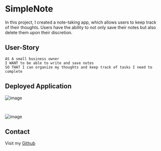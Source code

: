 # SimpleNote

In this project, I created a note-taking app, which allows users to keep track of their thoughts. Users have the ability to not only save their notes but also delete them upon their discretion.

## User-Story

```
AS A small business owner
I WANT to be able to write and save notes
SO THAT I can organize my thoughts and keep track of tasks I need to complete

```

## Deployed Application  

![image](https://github.com/dirie93/SimpleNote/assets/128429238/411eb89c-c777-4f4a-9ba4-600d52944861)

<br>

![image](https://github.com/dirie93/SimpleNote/assets/128429238/3b3ce136-461a-490e-bc68-986b3817ca55)




## Contact 

Visit my [Github](https://github.com/dirie93/SimpleNote)

